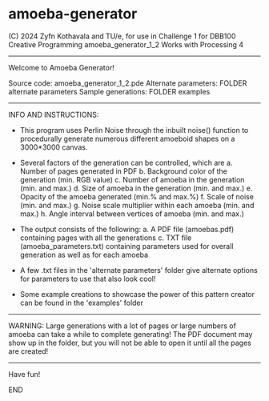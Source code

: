 # amoeba-generator

(C) 2024 Zyfn Kothavala and TU/e, for use in Challenge 1 for DBB100 Creative Programming
amoeba_generator_1_2
Works with Processing 4

----------------------------------------------------------------------------------------

Welcome to Amoeba Generator!

Source code: amoeba_generator_1_2.pde
Alternate parameters: FOLDER alternate parameters
Sample generations: FOLDER examples

----------------------------------------------------------------------------------------

INFO AND INSTRUCTIONS:

- This program uses Perlin Noise through the inbuilt noise() function to procedurally generate numerous different amoeboid shapes on a 3000*3000 canvas.

- Several factors of the generation can be controlled, which are
a. Number of pages generated in PDF
b. Background color of the generation (min. RGB value)
c. Number of amoeba in the generation (min. and max.)
d. Size of amoeba in the generation (min. and max.)
e. Opacity of the amoeba generated (min.% and max.%)
f. Scale of noise (min. and max.)
g. Noise scale multiplier within each amoeba (min. and max.)
h. Angle interval between vertices of amoeba (min. and max.)

- The output consists of the following: 
a. A PDF file (amoebas.pdf) containing pages with all the generations
c. TXT file (amoeba_parameters.txt) containing parameters used for overall generation as well as for each amoeba

- A few .txt files in the 'alternate parameters' folder give alternate options for parameters to use that also look cool!

- Some example creations to showcase the power of this pattern creator can be found in the 'examples' folder

----------------------------------------------------------------------------------------

WARNING: 
Large generations with a lot of pages or large numbers of amoeba can take a while to complete generating! 
The PDF document may show up in the folder, but you will not be able to open it until all the pages are created!

----------------------------------------------------------------------------------------

Have fun!

END
